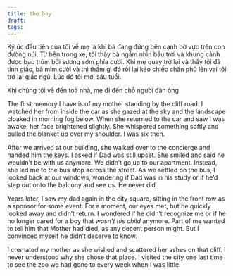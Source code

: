 ```yaml
---
title: the boy
draft: 
tags:
---
```

Ký ức đầu tiên của tôi về mẹ là khi bà đang đứng bên cạnh bờ vực trên con đường núi. Từ bên trong xe, tôi thấy bà ngắm nhìn bầu trời và khung cảnh được bao trùm bởi sương sớm phía dưới. Khi mẹ quay trở lại và thấy tôi đã tỉnh giấc, bà mỉm cười và thì thầm gì đó rồi lại kéo chiếc chăn phủ lên vai tôi trở lại giấc ngủ. Lúc đó tôi mới sáu tuổi.

Khi chúng tôi về đến toà nhà, mẹ đi đến chỗ người đàn ông 

The first memory I have is of my mother standing by the cliff road. I watched her from inside the car as she gazed at the sky and the landscape cloaked in morning fog below. When she returned to the car and saw I was awake, her face brightened slightly. She whispered something softly and pulled the blanket up over my shoulder. I was six then.

After we arrived at our building, she walked over to the concierge and handed him the keys. I asked if Dad was still upset. She smiled and said he wouldn’t be with us anymore. We didn’t go up to our apartment. Instead, she led me to the bus stop across the street. As we settled on the bus, I looked back at our windows, wondering if Dad was in his study or if he’d step out onto the balcony and see us. He never did.

Years later, I saw my dad again in the city square, sitting in the front row as a sponsor for some event. For a moment, our eyes met, but he quickly looked away and didn’t return. I wondered if he didn’t recognize me or if he no longer cared for a boy that *wasn't his child* anymore. Part of me wanted to tell him that Mother had died, as any decent person might. But I convinced myself he didn’t deserve to know.

I cremated my mother as she wished and scattered her ashes on that cliff. I never understood why she chose that place. I visited the city one last time to see the zoo we had gone to every week when I was little.